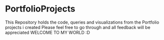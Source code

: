 # PortfolioProjects
This Repository holds the code, queries and visualizations from the Portfolio projects i created 
Please feel free to go through and all feedback will be appreciated
WELCOME TO MY WORLD :D
